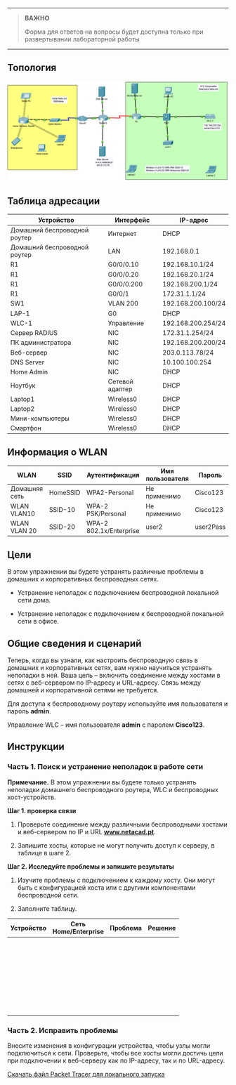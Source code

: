 
---

> **ВАЖНО**
> 
> Форма для ответов на вопросы будет доступна только при развертывании лабораторной работы 

---

## Топология

![](./assets/topology.png)

## Таблица адресации

| **Устройство**                         | **Интерфейс**       | **IP-адрес**           |
|-------------------------------------|-----------------|--------------------|
| Домашний беспроводной роутер | Интернет        | DHCP               |
| Домашний беспроводной роутер | LAN             | 192.168.0.1        |
| R1                                  | G0/0/0.10       | 192.168.10.1/24    |
| R1                                  | G0/0/0.20       | 192.168.20.1/24    |
| R1                                  | G0/0/0.200      | 192.168.200.1/24   |
| R1                                  | G0/0/1          | 172.31.1.1/24      |
| SW1                                 | VLAN 200        | 192.168.200.100/24 |
| LAP-1                               | G0              | DHCP               |
| WLC-1                               | Управление      | 192.168.200.254/24 |
| Сервер RADIUS                       | NIC             | 172.31.1.254/24    |
| ПК администратора                   | NIC             | 192.168.200.200/24 |
| Веб-сервер                          | NIC             | 203.0.113.78/24    |
| DNS Server                          | NIC             | 10.100.100.254     |
| Home Admin                          | NIC             | DHCP               |
| Ноутбук                             | Сетевой адаптер | DHCP               |
| Laptop1                             | Wireless0       | DHCP               |
| Laptop2                             | Wireless0       | DHCP               |
| Мини-компьютеры                     | Wireless0       | DHCP               |
| Смартфон                            | Wireless0       | DHCP               |

## Информация о WLAN

| WLAN          | SSID     | Аутентификация          | Имя пользователя | Пароль    |
|---------------|----------|-------------------------|------------------|-----------|
| Домашняя сеть | HomeSSID | WPA2-Personal           | Не применимо     | Cisco123  |
| WLAN VLAN10   | SSID-10  | WPA-2 PSK/Personal      | Не применимо     | Cisco123  |
| WLAN VLAN 20  | SSID-20  | WPA-2 802.1x/Enterprise | user2            | user2Pass |

## Цели

В этом упражнении вы будете устранять различные проблемы в домашних и корпоративных беспроводных сетях.

-   Устранение неполадок с подключением беспроводной локальной сети дома.

-   Устранение неполадок с подключением к беспроводной локальной сети в офисе.

## Общие сведения и сценарий

Теперь, когда вы узнали, как настроить беспроводную связь в домашних и корпоративных сетях, вам нужно научиться устранять неполадки в ней. Ваша цель – включить соединение между хостами в сетях с веб-сервером по IP-адресу и URL-адресу. Связь между домашней и корпоративной сетями не требуется.

Для доступа к беспроводному роутеру используйте имя пользователя и пароль **admin**.

Управление WLC – имя пользователя **admin** с паролем **Cisco123**.

## Инструкции

### Часть 1. Поиск и устранение неполадок в работе сети

**Примечание.** В этом упражнении вы будете только устранять неполадки домашнего беспроводного роутера, WLC и беспроводных хост-устройств.

**Шаг 1. проверка связи**

1.  Проверьте соединение между различными беспроводными хостами и веб-сервером по IP и URL **www.netacad.pt**.

2.  Запишите хосты, которые не могут получить доступ к серверу, в таблице в шаге 2.

**Шаг 2. Исследуйте проблемы и запишите результаты**

1.  Изучите проблемы с подключением к каждому хосту. Они могут быть с конфигурацией хоста или с другими компонентами беспроводной сети.

2.  Заполните таблицу.

| **Устройство** | **Сеть<br>Home/Enterprise** | **Проблема** | **Решение** |
|---|---|---|---|
| &nbsp; |  |  |  |
| &nbsp; |  |  |  |
| &nbsp; |  |  |  |
| &nbsp; |  |  |  |
| &nbsp; |  |  |  |
| &nbsp; |  |  |  |
| &nbsp; |  |  |  |
| &nbsp; |  |  |  |

### Часть 2. Исправить проблемы

Внесите изменения в конфигурации устройства, чтобы узлы могли подключиться к сети. Проверьте, чтобы все хосты могли достичь цели при подключении к веб-серверу как по IP-адресу, так и по URL-адресу.

[Скачать файл Packet Tracer для локального запуска](./assets/13.4.5-lab.pka)
